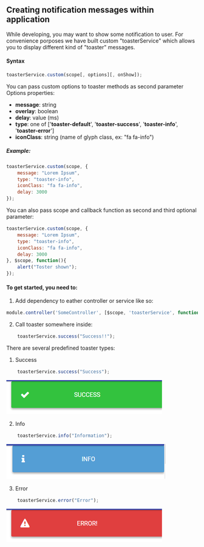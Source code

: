 ## Creating notification messages within application

While developing, you may want to show some notification to user. For convenience porposes we have built custom "toasterService" which allows you to display different kind of "toaster" messages.

#### Syntax
```javascript
toasterService.custom(scope[, options][, onShow]);
```


You can pass custom options to toaster methods as second parameter
Options properties:
- __message__: string
- __overlay__: boolean 
- __delay__: value (ms)
- __type__: one of ['__toaster-default__', '__toaster-success__', '__toaster-info__', '__toaster-error__']
- __iconClass__: string (name of glyph class, ex: "fa fa-info")

##### Example:
```javascript
toasterService.custom(scope, {
    message: "Lorem Ipsum",
    type: "toaster-info",
    iconClass: "fa fa-info",
    delay: 3000
});
```
You can also pass scope and callback function as second and third optional parameter:
```javascript
toasterService.custom(scope, {
    message: "Lorem Ipsum",
    type: "toaster-info",
    iconClass: "fa fa-info",
    delay: 3000
}, $scope, function(){
    alert("Toster shown");
});
```

#### To get started, you need to:
1. Add dependency to eather controller or service like so:
```javascript
module.controller('SomeController', [$scope, 'toasterService', function ($scope, toasterService) ....
```
2. Call toaster somewhere inside:
```javascript
    toasterService.success("Success!!");
```


There are several predefined toaster types:

1. Success

```javascript
    toasterService.success("Success");
```
![Info toaster image](https://github.com/VALIKCOOL/Ch-041/blob/development/docs/assets/toaster-success.png)


2. Info

```javascript
    toasterService.info("Information");
```

![Info toaster image](https://github.com/VALIKCOOL/Ch-041/blob/development/docs/assets/toaster-info.png)

3. Error
```javascript
    toasterService.error("Error");
```

![Info toaster image](https://github.com/VALIKCOOL/Ch-041/blob/development/docs/assets/toaster-error.png)
